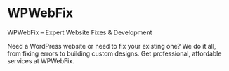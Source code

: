 # WPWebFix
WPWebFix – Expert Website Fixes &amp; Development

Need a WordPress website or need to fix your existing one? We do it all, from fixing errors to building custom designs.
Get professional, affordable services at WPWebFix.
